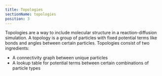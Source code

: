 ```yaml
---
title: Topologies
sectionName: topologies
position: 3
---
```


Topologies are a way to include molecular structure in a reaction-diffusion simulation. 
A topology is a group of particles with fixed potential terms like bonds and angles between certain particles. 
Topologies consist of two ingredients:
- A connectivity graph between unique particles
- A lookup table for potential terms between certain combinations of particle types